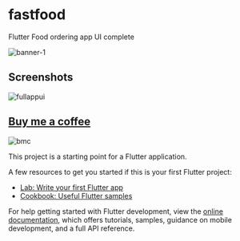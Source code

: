 # fastfood
Flutter Food ordering app UI complete

![banner-1](https://github.com/abhikp002/fastfood/assets/74450997/4c6e8010-059b-47d2-b100-7eef533cdcc2)

## Screenshots
![fullappui](https://github.com/abhikp002/fastfood/assets/74450997/48c355e2-1e51-4bc4-bc60-02a614224fdb)

## [Buy me a coffee ](https://www.buymeacoffee.com/abhikp002)

![bmc](https://github.com/abhikp002/fastfood/assets/74450997/c82735c5-c745-40c3-8a6f-3d2c4311b4c2)


This project is a starting point for a Flutter application.

A few resources to get you started if this is your first Flutter project:

- [Lab: Write your first Flutter app](https://docs.flutter.dev/get-started/codelab)
- [Cookbook: Useful Flutter samples](https://docs.flutter.dev/cookbook)

For help getting started with Flutter development, view the
[online documentation](https://docs.flutter.dev/), which offers tutorials,
samples, guidance on mobile development, and a full API reference.
